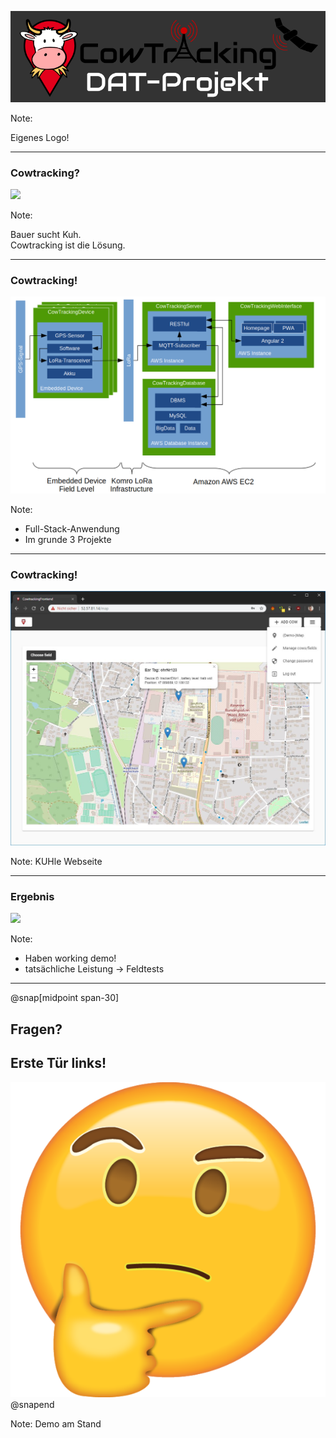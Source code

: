 
![](assets/images/02_png_background/CowTracking-DAT-Projekt.png)

Note:

Eigenes Logo!

---

### Cowtracking?
![](https://media.giphy.com/media/h55EUEsTG9224/giphy.gif)

Note:

Bauer sucht Kuh.  
Cowtracking ist die Lösung.

---

### Cowtracking!
![](assets/images/02_LaTeX_Grobspezifikation_pictures_Overview.png)

Note:
- Full-Stack-Anwendung  
- Im grunde 3 Projekte  

---

### Cowtracking!
![](assets/images/gui_3_menu.JPG)

Note:
KUHle Webseite


---

### Ergebnis
![](https://media.giphy.com/media/lz3UcpU7ZTP9nsmkMC/giphy.gif)


Note:
- Haben working demo!
- tatsächliche Leistung -> Feldtests

---

@snap[midpoint span-30]
## Fragen? 
## Erste Tür links!
![](assets/images/thinking_face.png)
@snapend

Note:
Demo am Stand
